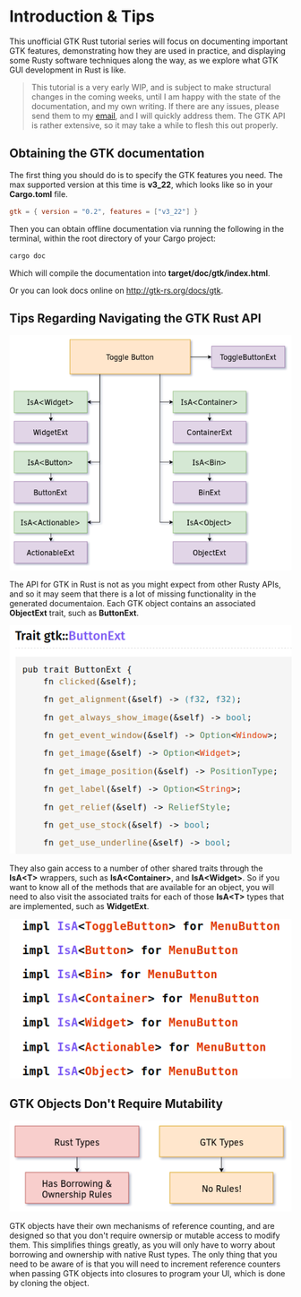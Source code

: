 # Introduction & Tips

This unofficial GTK Rust tutorial series will focus on documenting important GTK features,
demonstrating how they are used in practice, and displaying some Rusty software techniques
along the way, as we explore what GTK GUI development in Rust is like.

> This tutorial is a very early WIP, and is subject to make structural changes in the coming
> weeks, until I am happy with the state of the documentation, and my own writing. If there
> are any issues, please send them to my [email](mailto:mmstickman@gmail.com), and I will
> quickly address them. The GTK API is rather extensive, so it may take a while to flesh this
> out properly.

## Obtaining the GTK documentation

The first thing you should do is to specify the GTK features you need. The max supported
version at this time is **v3_22**, which looks like so in your **Cargo.toml** file.

```toml
gtk = { version = "0.2", features = ["v3_22"] }
```

Then you can obtain offline documentation via running the following in the terminal, within
the root directory of your Cargo project:

```sh
cargo doc
```

Which will compile the documentation into **target/doc/gtk/index.html**.

Or you can look docs online on http://gtk-rs.org/docs/gtk.

## Tips Regarding Navigating the GTK Rust API

<img src="images/api-diagram.png" />

The API for GTK in Rust is not as you might expect from other Rusty APIs, and so it may seem
that there is a lot of missing functionality in the generated documentaion. Each GTK object
contains an associated **ObjectExt** trait, such as **ButtonExt**.

<img src="images/traitext.png" />

They also gain access to a number of other shared traits through the **IsA\<T\>** wrappers,
such as **IsA\<Container\>**, and **IsA\<Widget\>**. So if you want to know all of the methods
that are available for an object, you will need to also visit the associated traits for each of
those **IsA\<T\>** types that are implemented, such as **WidgetExt**.

<img src="images/isawrapper.png" />

## GTK Objects Don't Require Mutability

<img src="images/rust_vs_gtk.png" />

GTK objects have their own mechanisms of reference counting, and are designed so that
you don't require ownersip or mutable access to modify them. This simplifies things greatly,
as you will only have to worry about borrowing and ownership with native Rust types. The only
thing that you need to be aware of is that you will need to increment reference counters when
passing GTK objects into closures to program your UI, which is done by cloning the object.